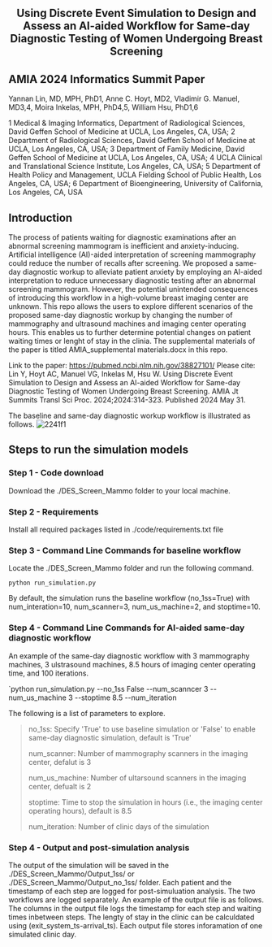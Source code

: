 <h2 align="center">Using Discrete Event Simulation to Design and Assess an AI-aided Workflow for Same-day Diagnostic Testing of Women Undergoing Breast Screening

## AMIA 2024 Informatics Summit Paper
  
Yannan Lin, MD, MPH, PhD1, Anne C. Hoyt, MD2, Vladimir G. Manuel, MD3,4, Moira Inkelas, MPH, PhD4,5, William Hsu, PhD1,6

1 Medical & Imaging Informatics, Department of Radiological Sciences, David Geffen School of Medicine at UCLA, Los Angeles, CA, USA; 
2 Department of Radiological Sciences, David Geffen School of Medicine at UCLA, Los Angeles, CA, USA; 
3 Department of Family Medicine, David Geffen School of Medicine at UCLA, Los Angeles, CA, USA; 
4 UCLA Clinical and Translational Science Institute, Los Angeles, CA, USA; 
5 Department of Health Policy and Management, UCLA Fielding School of Public Health, Los Angeles, CA, USA;
6 Department of Bioengineering, University of California, Los Angeles, CA, USA

## Introduction
The process of patients waiting for diagnostic examinations after an abnormal screening mammogram is inefficient and anxiety-inducing. Artificial intelligence (AI)-aided interpretation of screening mammography could reduce the number of recalls after screening. We proposed a same-day diagnostic workup to alleviate patient anxiety by employing an AI-aided interpretation to reduce unnecessary diagnostic testing after an abnormal screening mammogram. However, the potential unintended consequences of introducing this workflow in a high-volume breast imaging center are unknown. This repo allows the users to explore different scenarios of the proposed same-day diagnostic workup by changing the number of mammography and ultrasound machines and imaging center operating hours. This enables us to further determine potential changes on patient waiting times or lenght of stay in the clinia. The supplemental materials of the paper is titled AMIA_supplemental materials.docx in this repo. 

Link to the paper: https://pubmed.ncbi.nlm.nih.gov/38827101/ 
Please cite: Lin Y, Hoyt AC, Manuel VG, Inkelas M, Hsu W. Using Discrete Event Simulation to Design and Assess an AI-aided Workflow for Same-day Diagnostic Testing of Women Undergoing Breast Screening. AMIA Jt Summits Transl Sci Proc. 2024;2024:314-323. Published 2024 May 31.

The baseline and same-day diagnostic workup workflow is illustrated as follows.
![2241f1](https://github.com/user-attachments/assets/41eb5223-42db-49a8-a6c0-f44ee47369d7)

## Steps to run the simulation models

### Step 1 - Code download
Download the ./DES_Screen_Mammo folder to your local machine.

### Step 2 - Requirements
Install all required packages listed in ./code/requirements.txt file

### Step 3 - Command Line Commands for baseline workflow
Locate the ./DES_Screen_Mammo folder and run the following command.

`python run_simulation.py`

By default, the simulation runs the baseline workflow (no_1ss=True) with num_interation=10, num_scanner=3, num_us_machine=2, and stoptime=10.

### Step 4 - Command Line Commands for AI-aided same-day diagnostic workflow

An example of the same-day diagnostic workflow with 3 mammography machines, 3 ulstrasound machines, 8.5 hours of imaging center operating time, and 100 iterations. 

`python run_simulation.py --no_1ss False --num_scanncer 3 --num_us_machine 3 --stoptime 8.5 --num_iteration

The following is a list of parameters to explore.

> no_1ss: Specify 'True' to use baseline simulation or 'False' to enable same-day diagnostic simulation, default is 'True'
> 
> num_scanner: Number of mammography scanners in the imaging center, defalut is 3
> 
> num_us_machine: Number of ultarsound scanners in the imaging center, defualt is 2
> 
> stoptime: Time to stop the simulation in hours (i.e., the imaging center operating hours), default is 8.5
>
> num_iteration: Number of clinic days of the simulation

### Step 4 - Output and post-simulation analysis

The output of the simulation will be saved in the ./DES_Screen_Mammo/Output_1ss/ or ./DES_Screen_Mammo/Output_no_1ss/ folder. Each patient and the timestamp of each step are logged for post-simuluation analysis. The two workflows are logged separately. An example of the output file is as follows. The columns in the output file logs the timestamp for each step and waiting times inbetween steps. The lengty of stay in the clinic can be calculdated using (exit_system_ts-arrival_ts). Each output file stores inforamation of one simulated clinic day. 



